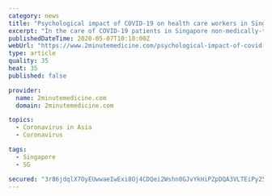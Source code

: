 ```yaml
---
category: news
title: "Psychological impact of COVID-19 on health care workers in Singapore"
excerpt: "In the care of COVID-19 patients in Singapore non-medically-trained hospital personnel were more likely to experience anxiety than physicians and nurses, though psychological effects were clearly"
publishedDateTime: 2020-05-07T10:10:00Z
webUrl: "https://www.2minutemedicine.com/psychological-impact-of-covid-19-on-health-care-workers-in-singapore/"
type: article
quality: 35
heat: 35
published: false

provider:
  name: 2minutemedicine.com
  domain: 2minutemedicine.com

topics:
  - Coronavirus in Asia
  - Coronavirus

tags:
  - Singapore
  - SG

secured: "3r86jdqlX7OyEUwwaeIwExi8Oj4CDQei2Wshn0GJvYkHiPZpDQA3VLTEiPy25aFnVc4+fM04+zmbQ3gJMjHRxai+NY1Zyrsa4a+d3RyRQv08ngjtzRf1S3aEtaoOqWOmLJRfuC5f6aoxkaq73Jll2IrbYpTB5Nv80yJq/BlzFLAoyTtzFAkqPUIYpt+29Fx9w9dvzcL2QVbsuiwB4EEQ8qLVEFmqrDJWz6wpSzYw7pSukWYIGl4K2q2jDVPe5bIXuTgg9AZlt4N4vJfhUoawgMe8L5htW8azgcg9KDUJza99l4wEpb0wyFI5V5DjMEMveMTdaf6yGM03STuImoC+UQ+JdrhHfprS3gX5Dyd9ll16d/vcnF6ndStFb0qbKAkrUzSGcpSiwo9I1shy+5Y+feUcmhETqKwu3mjn1ZkiV1bw9KI95D6ynJZkMLvE8PHeAwRateSckOuheYeBYgP9yUAwK2jKkRMf6WlVdVsgWmc=;xos9lolascREvDHse4qtcA=="
---
```


